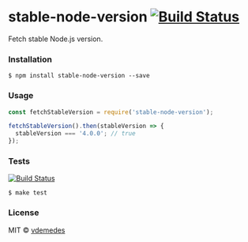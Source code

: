 # stable-node-version [![Build Status](https://travis-ci.org/vadimdemedes/stable-node-version.svg?branch=master)](https://travis-ci.org/vadimdemedes/stable-node-version)

Fetch stable Node.js version.


### Installation

```
$ npm install stable-node-version --save
```


### Usage

```js
const fetchStableVersion = require('stable-node-version');

fetchStableVersion().then(stableVersion => {
  stableVersion === '4.0.0'; // true
});
```


### Tests

[![Build Status](https://travis-ci.org/vadimdemedes/stable-node-version.svg?branch=master)](https://travis-ci.org/vadimdemedes/stable-node-version)

```
$ make test
```


### License

MIT © [vdemedes](https://github.com/vdemedes)
